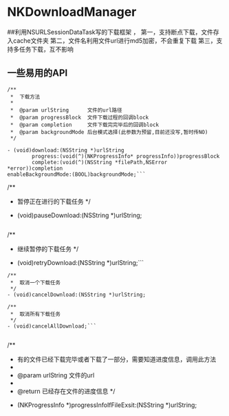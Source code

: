# NKDownloadManager
##利用NSURLSessionDataTask写的下载框架 ，
      第一，支持断点下载，文件存入cache文件夹
      第二，文件名利用文件url进行md5加密，不会重复下载
      第三，支持多任务下载，互不影响
##   一些易用的API
```
/**
 *  下载方法
 *
 *  @param urlString      文件的url路径
 *  @param progressBlock  文件下载过程的回调block
 *  @param completion     文件下载完完毕后的回调block
 *  @param backgroundMode 后台模式选择(此参数为预留,目前还没写,暂时传NO)
 */

- (void)download:(NSString *)urlString
        progress:(void(^)(NKProgressInfo* progressInfo))progressBlock
        complete:(void(^)(NSString *filePath,NSError *error))completion
enableBackgroundMode:(BOOL)backgroundMode;```

```

/**
 *  暂停正在进行的下载任务
 */
- (void)pauseDownload:(NSString *)urlString;
```
```

/**
 *  继续暂停的下载任务
 */
- (void)retryDownload:(NSString *)urlString;```


```
/**
 *  取消一个下载任务
 */
- (void)cancelDownload:(NSString *)urlString;
```

```
/**
 *  取消所有下载任务
 */
- (void)cancelAllDownload;```


```
/**
 *  有的文件已经下载完毕或者下载了一部分，需要知道进度信息，调用此方法
 *
 *  @param urlString 文件的url
 *
 *  @return 已经存在文件的进度信息
 */
- (NKProgressInfo *)progressInfoIfFileExsit:(NSString *)urlString;
```
